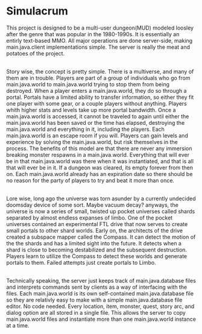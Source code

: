 # Simulacrum

This project is designed to be a multi-user dungeon(MUD) modeled loosley after the genre that was popular in the 1980-1990s. It is essentially an entirly text-based MMO. All major operations are done server-side, making main.java.client implementations simple. The server is really the meat and potatoes of the project.<br><br>

Story wise, the concept is pretty simple. There is a multiverse, and many of them are in trouble. Players are part of a group of individuals who go from main.java.world to main.java.world trying to stop them from being destroyed. When a player enters a main.java.world, they do so through a portal.  Portals have a limited ability to transfer information, so either they fit one player with some gear, or a couple players without anything. Players whith higher stats and levels take up more portal bandwidth. Once a main.java.world is accessed, it cannot be traveled to again until either the main.java.world has been saved or the time has elapsed, destroying the main.java.world and everything in it, including the players. Each main.java.world is an escape room if you will. Players can gain levels and experience by solving the main.java.world, but risk themselves in the process. The benefits of this model are that there are never any immersion breaking monster respawns in a main.java.world. Everything that will ever be in that main.java.world was there when it was instantiated, and that is all that will ever be in it. If a dungeon was cleared, its empty forever from then on. Each main.java.world already has an expiration date so there should be no reason for the party of players to try and beat it more than once. <br><br>

Lore wise, long ago the universe was torn asunder by a currently undecided doomsday device of some sort. Maybe vacuum decay? anyways, the universe is now a series of small, twisted up pocket universes called shards separated by almost endless expanses of limbo. One of the pocket universes contained an experimental FTL drive that now serves to create small portals to other shard worlds. Early on, the architects of the drive created a subspace mapper called the Compass. It can detect the motion of the the shards and has a limited sight into the future. It detects when a shard is close to becoming destabilized and the subsequent destruction. Players learn to utilize the Compass to detect these worlds and generate portals to them. Failed attempts just create portals to Limbo.<br><br>

Technically speaking, the server just keeps track of main.java.database files and interprets commands sent by clients as a way of interfacing with  the files. Each main.java.world is its own self-contained main.java.database file so they are relativly easy to make with a simple main.java.database file editor. No code needed. Every location, item, monster, quest, story arc, and dialog option are all stored in a single file. This allows the server to copy main.java.world files and instantiate more than one main.java.world instance at a time.
